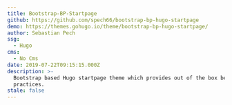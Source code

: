 ```yaml
---
title: Bootstrap-BP-Startpage
github: https://github.com/spech66/bootstrap-bp-hugo-startpage
demo: https://themes.gohugo.io/theme/bootstrap-bp-hugo-startpage/
author: Sebastian Pech
ssg:
  - Hugo
cms:
  - No Cms
date: 2019-07-22T09:15:15.000Z
description: >-
  Bootstrap based Hugo startpage theme which provides out of the box best
  practices.
stale: false
---
```

